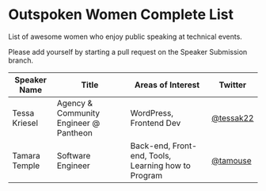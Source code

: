 # Outspoken Women Complete List
List of awesome women who enjoy public speaking at technical events.

Please add yourself by starting a pull request on the Speaker Submission branch. 

| Speaker Name  | Title         | Areas of Interest  | Twitter |
| ------------- | ------------- | ------------------ | ------- |
| Tessa Kriesel | Agency & Community Engineer @ Pantheon | WordPress, Frontend Dev | [@tessak22](http://twitter.com/tessak22) |
| Tamara Temple | Software Engineer | Back-end, Front-end, Tools, Learning how to Program | [@tamouse](https://twitter.com/tamouse) |
